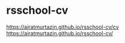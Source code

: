 # rsschool-cv
https://airatmurtazin.github.io/rsschool-cv/cv
https://airatmurtazin.github.io/rsschool-cv/
